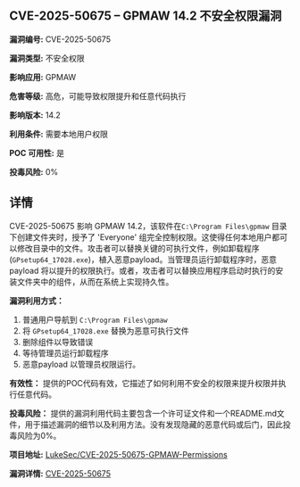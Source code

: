 ## CVE-2025-50675 – GPMAW 14.2 不安全权限漏洞

**漏洞编号:** CVE-2025-50675

**漏洞类型:** 不安全权限

**影响应用:** GPMAW

**危害等级:** 高危，可能导致权限提升和任意代码执行

**影响版本:** 14.2

**利用条件:** 需要本地用户权限

**POC 可用性:** 是

**投毒风险:** 0%

## 详情

CVE-2025-50675 影响 GPMAW 14.2，该软件在`C:\Program Files\gpmaw` 目录下创建文件夹时，授予了 'Everyone' 组完全控制权限。这使得任何本地用户都可以修改目录中的文件。攻击者可以替换关键的可执行文件，例如卸载程序 (`GPsetup64_17028.exe`)，植入恶意payload。当管理员运行卸载程序时，恶意payload 将以提升的权限执行。或者，攻击者可以替换应用程序启动时执行的安装文件夹中的组件，从而在系统上实现持久性。

**漏洞利用方式：**
1.  普通用户导航到 `C:\Program Files\gpmaw`
2.  将 `GPsetup64_17028.exe` 替换为恶意可执行文件
3.  删除组件以导致错误
4.  等待管理员运行卸载程序
5.  恶意payload 以管理员权限运行。

**有效性：** 提供的POC代码有效，它描述了如何利用不安全的权限来提升权限并执行任意代码。

**投毒风险：**  提供的漏洞利用代码主要包含一个许可证文件和一个README.md文件，用于描述漏洞的细节以及利用方法。没有发现隐藏的恶意代码或后门，因此投毒风险为0%。

**项目地址:** [LukeSec/CVE-2025-50675-GPMAW-Permissions](https://github.com/LukeSec/CVE-2025-50675-GPMAW-Permissions)

**漏洞详情:** [CVE-2025-50675](https://nvd.nist.gov/vuln/detail/CVE-2025-50675)